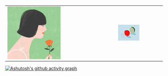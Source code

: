 <table>
    <tr>
    <td><img src="https://github.com/Nayemhasan/Nayemhasan/blob/main/melon/flower_eating.gif" width="50%"></td>
    <td><img src="https://github.com/Nayemhasan/Nayemhasan/blob/main/melon/melon1.gif" width="50%"></td>
    </tr>
</table>

[![Ashutosh's github activity graph](https://github-readme-activity-graph.cyclic.app/graph?username=Nayemhasan&theme=github-compact)](https://github.com/ashutosh00710/github-readme-activity-graph)


